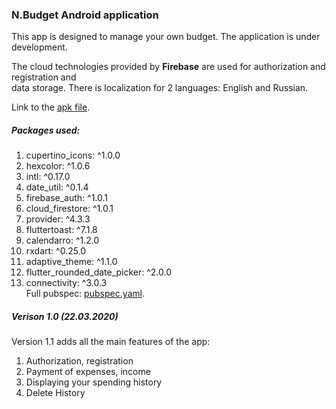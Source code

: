 ### N.Budget Android application

This app is designed to manage your own budget.
The application is under development.

The cloud technologies provided by **Firebase** are used for authorization and registration and  
data storage. There is localization for 2 languages: English and Russian.

Link to the [apk file](https://github.com/bahmN/N.Budget-Android/blob/main/build/app/outputs/flutter-apk/app.apk). 

##### Packages used:  
1. cupertino_icons: ^1.0.0  
2. hexcolor: ^1.0.6  
3. intl: ^0.17.0  
4. date_util: ^0.1.4  
5. firebase_auth: ^1.0.1  
6. cloud_firestore: ^1.0.1  
7. provider: ^4.3.3  
8. fluttertoast: ^7.1.8  
9. calendarro: ^1.2.0  
10. rxdart: ^0.25.0  
11. adaptive_theme: ^1.1.0  
12. flutter_rounded_date_picker: ^2.0.0  
13. connectivity: ^3.0.3  
Full pubspec: [pubspec.yaml](https://github.com/bahmN/N.Budget-Android/blob/main/pubspec.yaml).

##### Verison 1.0 (22.03.2020)  
Version 1.1 adds all the main features of the app:  
1. Authorization, registration  
2. Payment of expenses, income  
3. Displaying your spending history  
4. Delete History 
